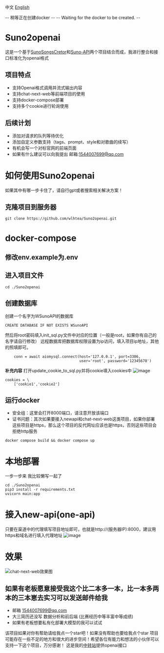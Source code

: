 中文   [English](https://github.com/wlhtea/Suno2openai/blob/main/README_en.md)

-- 稍等正在创建docker --
-- Waiting for the docker to be created. --


# Suno2openai
这是一个基于[SunoSongsCretor](https://github.com/yihong0618/SunoSongsCreator)和[Suno-API](https://github.com/SunoAI-API/Suno-API)两个项目结合而成，我进行整合和接口标准化为openai格式

## 项目特点
- 支持Openai格式调用并流式输出内容
- 支持chat-next-web等前端项目的使用
- 支持docker-compose部署
- 支持多个cookie进行轮询使用

## 后续计划
- 添加对请求的队列等待优化
- 添加自定义参数支持（tags、prompt、style和对歌曲的续写）
- 有机会写一个对标官网的前端页面
- 如果有什么建议可以向我提出 邮箱:1544007699@qq.com

# 如何使用Suno2openai
如果其中有哪一步卡住了，请自行gpt或者搜索相关解决方案！
## 克隆项目到服务器
```
git clone https://github.com/wlhtea/Suno2openai.git
```

# docker-compose
## **修改env.example为.env**
## 进入项目文件
```
cd ./Suno2openai
```

## 创建数据库
创建一个名字为WSunoAPI的数据库
```mysql
CREATE DATABASE IF NOT EXISTS WSunoAPI
```

然后将root密码填入init_sql.py文件中对应的位置（一般是root，如果你有自己的名字请自行修改）
远程数据库把数据库权限设置为ip访问，填入项目ip地址，其他的照填即可。
```
    conn = await aiomysql.connect(host='127.0.0.1', port=3306,
                                  user='root', password='12345678')
```

**补充内容**
打开update_cookie_to_sql.py并将cookie填入cookies中
![image](https://github.com/wlhtea/Suno2openai/assets/115779315/6edf9969-9eb6-420f-bfcd-dbf4b282ecbf)

```
cookies = \
    ['cookie1','cookie2']
```

## 运行docker
- 安全组：这里会打开8000端口，请注意开放该端口
- 证书问题：其次如果要接入newapi和chat-next-web这类项目，如果你部署这些项目是https，那么这个项目的反代网址应该也是https，否则这些项目会拒绝http服务

```
docker compose build && docker compose up
```

# 本地部署

一步一步来 我比较懒写一起了
```
cd ./Suno2openai
pip3 install -r requirements.txt
uvicorn main:app 
```

# 接入new-api(one-api)
只要在渠道中的代理填写项目地址即可，也就是http://(服务器IP):8000，建议用https和域名进行填入代理地址
![image](https://github.com/wlhtea/Suno2openai/assets/115779315/0b4d3741-b8d4-4aa8-9337-86d85868ed0b)

# 效果
![chat-next-web效果图](https://github.com/wlhtea/Suno2openai/assets/115779315/6495e840-b025-4667-82f6-19116ce71c8e)


## 如果有老板愿意接受我这个比二本多一本，比一本多两本的三本崽去实习可以发送邮件给我
- 邮箱 1544007699@qq.com
- 大三简历还没写 数据分析和前后端 (比赛经历中等丰富中等成绩)
- 如果有老板想要私有化部署大模型的我可以试试

该项目如果对你有帮助请给我点一个star吧！如果没有帮助也要给我点个star
项目可能存在一些不足的地方和很大的进步空间！希望各位有能力和想法的小伙伴可以支持一下这个项目，万分感谢！
这是我的[中转站](https://token.w-l-h.xyz)提供openai接口
